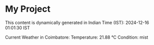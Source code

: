 # My Project

This content is dynamically generated in Indian Time (IST): 2024-12-16 01:01:30 IST


Current Weather in Coimbatore:
Temperature: 21.88 °C
Condition: mist
